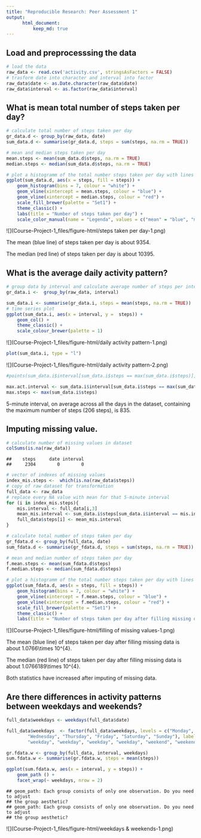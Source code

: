 ```yaml
---
title: "Reproducible Research: Peer Assessment 1"
output: 
      html_document:
          keep_md: true 
---
```




## Load and preprocesssing the data



```r
# load the data
raw_data <- read.csv('activity.csv', stringsAsFactors = FALSE)
# trasform date into character and interval into factor
raw_data$date <- as.Date.character(raw_data$date)
raw_data$interval <- as.factor(raw_data$interval)
```

## What is mean total number of steps taken per day?

```r
# calculate total number of steps taken per day
gr_data.d <- group_by(raw_data, date)
sum_data.d <- summarise(gr_data.d, steps = sum(steps, na.rm = TRUE))

# mean and median steps taken per day
mean.steps <- mean(sum_data.d$steps, na.rm = TRUE)
median.steps <- median(sum_data.d$steps, na.rm = TRUE)

# plot a histogramm of the total number steps taken per day with lines showing mean and median
ggplot(sum_data.d, aes(x = steps, fill = steps)) +
    geom_histogram(bins = 7, colour = "white") +
    geom_vline(xintercept = mean.steps, colour = "blue") +
    geom_vline(xintercept = median.steps, colour = "red") +
    scale_fill_brewer(palette = "Set1") +
    theme_classic() +
    labs(title = "Number of steps taken per day") +
    scale_color_manual(name = "Legenda", values = c("mean" = "blue", "median" = "red"))
```

![](Course-Project-1_files/figure-html/steps taken per day-1.png)<!-- -->

The mean (blue line) of steps taken per day is about 9354.

The median (red line) of steps taken per day is about 10395.

## What is the average daily activity pattern?


```r
# group data by interval and calculate average number of steps per interval
gr_data.i <-  group_by(raw_data, interval)

sum_data.i <- summarise(gr_data.i, steps = mean(steps, na.rm = TRUE))
# time series plot 
ggplot(sum_data.i, aes(x = interval, y =  steps)) +
    geom_col() +
    theme_classic() +
    scale_colour_brewer(palette = 1)
```

![](Course-Project-1_files/figure-html/daily activity pattern-1.png)<!-- -->

```r
plot(sum_data.i, type = "l")
```

![](Course-Project-1_files/figure-html/daily activity pattern-2.png)<!-- -->

```r
#points(sum_data.i$interval[sum_data.i$steps == max(sum_data.i$steps)], max(sum_data.i$steps), pch = 20)

max.act.interval <- sum_data.i$interval[sum_data.i$steps == max(sum_data.i$steps)]
max.steps <- max(sum_data.i$steps)
```

5-minute interval, on average across all the days in the dataset, containing the maximum number of steps (206 steps), is 835. 

## Imputing missing value.


```r
# calculate number of missing values in dataset
colSums(is.na(raw_data))
```

```
##    steps     date interval 
##     2304        0        0
```


```r
# vector of indexes of missing values
index_mis.steps <-  which(is.na(raw_data$steps))
# copy of raw dataset for transformation
full_data <- raw_data
# replace every NA value with mean for that 5-minute interval
for (i in index_mis.steps){
    mis.interval <- full_data[i,3]
    mean_mis.interval <- sum_data.i$steps[sum_data.i$interval == mis.interval]
    full_data$steps[i] <- mean_mis.interval
}

# calculate total number of steps taken per day
gr_fdata.d <- group_by(full_data, date)
sum_fdata.d <- summarise(gr_fdata.d, steps = sum(steps, na.rm = TRUE))

# mean and median number of steps taken per day
f.mean.steps <- mean(sum_fdata.d$steps)
f.median.steps <- median(sum_fdata.d$steps)

# plot a histogramm of the total number steps taken per day with lines showing mean and median
ggplot(sum_fdata.d, aes(x = steps, fill = steps)) +
    geom_histogram(bins = 7, colour = "white") +
    geom_vline(xintercept = f.mean.steps, colour = "blue") +
    geom_vline(xintercept = f.median.steps, colour = "red") +
    scale_fill_brewer(palette = "Set1") +
    theme_classic() +
    labs(title = "Number of steps taken per day after filling missing data ") 
```

![](Course-Project-1_files/figure-html/filling of missing values-1.png)<!-- -->

The mean (blue line) of steps taken per day after filling missing data is about 1.0766\times 10^{4}.

The median (red line) of steps taken per day after filling missing data is about 1.0766189\times 10^{4}. 

Both statistics have increased after imputing of missing data.

## Are there differences in activity patterns between weekdays and weekends?

```r
full_data$weekdays <- weekdays(full_data$date) 

full_data$weekdays  <- factor(full_data$weekdays, levels = c("Monday", "Tuesday",
        "Wednesday", "Thursday", "Friday", "Saturday", "Sunday"), labels = c("weekday",
        "weekday", "weekday", "weekday", "weekday", "weekend", "weekend"))

gr.fdata.w <- group_by(full_data, interval, weekdays)
sum.fdata.w <- summarise(gr.fdata.w, steps = mean(steps))

ggplot(sum.fdata.w, aes(x = interval, y = steps)) +
    geom_path () +
    facet_wrap(~ weekdays, nrow = 2)
```

```
## geom_path: Each group consists of only one observation. Do you need to adjust
## the group aesthetic?
## geom_path: Each group consists of only one observation. Do you need to adjust
## the group aesthetic?
```

![](Course-Project-1_files/figure-html/weekdays & weekends-1.png)<!-- -->








